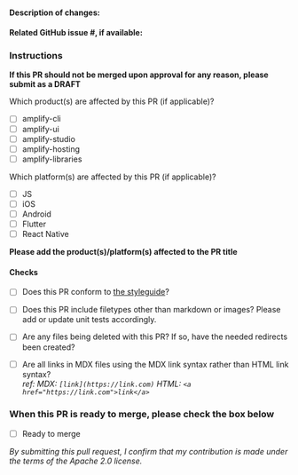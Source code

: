 #### Description of changes:

#### Related GitHub issue #, if available:

### Instructions

**If this PR should not be merged upon approval for any reason, please submit as a DRAFT**

Which product(s) are affected by this PR (if applicable)?
- [ ] amplify-cli
- [ ] amplify-ui
- [ ] amplify-studio
- [ ] amplify-hosting
- [ ] amplify-libraries

Which platform(s) are affected by this PR (if applicable)?
- [ ] JS
- [ ] iOS
- [ ] Android
- [ ] Flutter
- [ ] React Native

**Please add the product(s)/platform(s) affected to the PR title**

#### Checks

- [ ] Does this PR conform to [the styleguide](https://github.com/aws-amplify/docs/blob/main/STYLEGUIDE.md)?

- [ ] Does this PR include filetypes other than markdown or images? Please add or update unit tests accordingly.

- [ ] Are any files being deleted with this PR? If so, have the needed redirects been created?

- [ ] Are all links in MDX files using the MDX link syntax rather than HTML link syntax? <br /> 
      _ref: MDX: `[link](https://link.com)` 
            HTML: `<a href="https://link.com">link</a>`_

### When this PR is ready to merge, please check the box below
- [ ] Ready to merge

_By submitting this pull request, I confirm that my contribution is made under the terms of the Apache 2.0 license._
